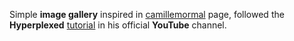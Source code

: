 Simple **image gallery** inspired in [camillemormal](https://camillemormal.com/) page, followed the **Hyperplexed** [tutorial](https://youtu.be/PkADl0HubMY?si=71VkiuyzRgzqovkC) in his official **YouTube** channel.
